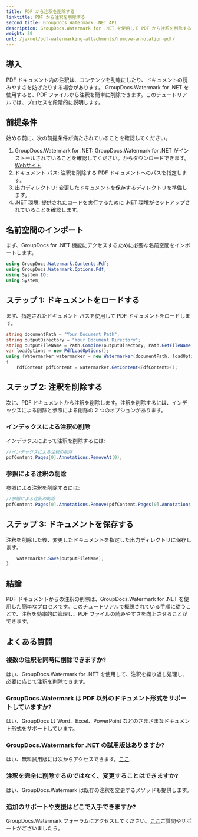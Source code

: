 ```yaml
---
title: PDF から注釈を削除する
linktitle: PDF から注釈を削除する
second_title: GroupDocs.Watermark .NET API
description: GroupDocs.Watermark for .NET を使用して PDF から注釈を削除する方法を学びます。文書の読みやすさを簡単に向上させます。
weight: 29
url: /ja/net/pdf-watermarking-attachments/remove-annotation-pdf/
---
```

## 導入
PDF ドキュメント内の注釈は、コンテンツを乱雑にしたり、ドキュメントの読みやすさを妨げたりする場合があります。 GroupDocs.Watermark for .NET を使用すると、PDF ファイルから注釈を簡単に削除できます。このチュートリアルでは、プロセスを段階的に説明します。
## 前提条件
始める前に、次の前提条件が満たされていることを確認してください。
1.  GroupDocs.Watermark for .NET: GroupDocs.Watermark for .NET がインストールされていることを確認してください。からダウンロードできます。[Webサイト](https://releases.groupdocs.com/Watermark/net/).
2. ドキュメント パス: 注釈を削除する PDF ドキュメントへのパスを指定します。
3. 出力ディレクトリ: 変更したドキュメントを保存するディレクトリを準備します。
4. .NET 環境: 提供されたコードを実行するために .NET 環境がセットアップされていることを確認します。

## 名前空間のインポート
まず、GroupDocs for .NET 機能にアクセスするために必要な名前空間をインポートします。
```csharp
using GroupDocs.Watermark.Contents.Pdf;
using GroupDocs.Watermark.Options.Pdf;
using System.IO;
using System;
```
## ステップ 1: ドキュメントをロードする
まず、指定されたドキュメント パスを使用して PDF ドキュメントをロードします。
```csharp
string documentPath = "Your Document Path";
string outputDirectory = "Your Document Directory";
string outputFileName = Path.Combine(outputDirectory, Path.GetFileName(documentPath));
var loadOptions = new PdfLoadOptions();
using (Watermarker watermarker = new Watermarker(documentPath, loadOptions))
{
    PdfContent pdfContent = watermarker.GetContent<PdfContent>();
```
## ステップ 2: 注釈を削除する
次に、PDF ドキュメントから注釈を削除します。注釈を削除するには、インデックスによる削除と参照による削除の 2 つのオプションがあります。
### インデックスによる注釈の削除
インデックスによって注釈を削除するには:
```csharp
//インデックスによる注釈の削除
pdfContent.Pages[0].Annotations.RemoveAt(0);
```
### 参照による注釈の削除
参照による注釈を削除するには:
```csharp
//参照による注釈の削除
pdfContent.Pages[0].Annotations.Remove(pdfContent.Pages[0].Annotations[0]);
```
## ステップ 3: ドキュメントを保存する
注釈を削除した後、変更したドキュメントを指定した出力ディレクトリに保存します。
```csharp
    watermarker.Save(outputFileName);
}
```

## 結論
PDF ドキュメントからの注釈の削除は、GroupDocs.Watermark for .NET を使用した簡単なプロセスです。このチュートリアルで概説されている手順に従うことで、注釈を効率的に管理し、PDF ファイルの読みやすさを向上させることができます。
## よくある質問
### 複数の注釈を同時に削除できますか?
はい、GroupDocs.Watermark for .NET を使用して、注釈を繰り返し処理し、必要に応じて注釈を削除できます。
### GroupDocs.Watermark は PDF 以外のドキュメント形式をサポートしていますか?
はい、GroupDocs は Word、Excel、PowerPoint などのさまざまなドキュメント形式をサポートしています。
### GroupDocs.Watermark for .NET の試用版はありますか?
はい、無料試用版には次からアクセスできます。[ここ](https://releases.groupdocs.com/).
### 注釈を完全に削除するのではなく、変更することはできますか?
はい、GroupDocs.Watermark は既存の注釈を変更するメソッドも提供します。
### 追加のサポートや支援はどこで入手できますか?
 GroupDocs.Watermark フォーラムにアクセスしてください。[ここ](https://forum.groupdocs.com/c/watermark/19)ご質問やサポートがございましたら。